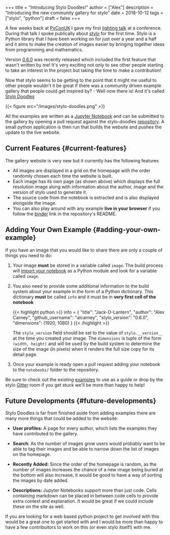 +++
title = "Introducing Stylo Doodles!"
author = ["Alex"]
description = "Introducing the new community gallery for stylo"
date = 2018-10-12
tags = ["stylo", "python"]
draft = false
+++

A few weeks back at [PyConUK](https://2018.pyconuk.org/) I gave my first [lighting talk](https://youtu.be/F5jSUJVymXk?t=3480)
at a conference. During that talk I spoke publically about [stylo](https://github.com/alcarney/stylo) for
the first time. Stylo is a Python library that I have been working on for just
over a year and a half and it aims to make the creation of images easier by
bringing together ideas from programming and mathematics.

Version [0.6.0](https://alcarney.github.io/stylo/changes.html) was recently released which included the first feature
that wasn't written by me! It's very exciting not only to see other people
starting to take an interest in the project but taking the time to make a
contribution!

Now that stylo seems to be getting to the point that it might me useful to
other people wouldn't it be great if there was a community driven example
gallery that people could get inspired by? - Well now there is! And it's
called [Stylo Doodles](https://alcarney.github.io/stylo-doodles)

{{< figure src="/images/stylo-doodles.png" >}}

All the examples are written as a [Jupyter Notebook](https://jupyter.org) and can be submitted to the
gallery by opening a pull request against the stylo-doodles [repository](https://github.com/alcarney/stylo-doodles). A small
python application is then run that builds the website and pushes the update to
the live website.


## Current Features {#current-features}

The gallery website is very new but it currently has the following features

-   All images are displayed in a grid on the homepage with the order randomly
    chosen each time the website is built.
-   Each image has its own page (as shown above) which displays the full
    resolution image along with information about the author, image and the
    version of stylo used to generate it.
-   The source code from the notebook is extracted and is also displayed
    alongside the image.
-   You can also play around with any example **live in your browser** if you
    follow the [binder](https://mybinder.org/v2/gh/alcarney/stylo-doodles/master) link in the repository's README.


## Adding Your Own Example {#adding-your-own-example}

If you have an image that you would like to share there are only a couple of
things you need to do:

1.  Your image **must** be stored in a variable called `image`. The build process
    will [import your notebook](https://jupyter-notebook.readthedocs.io/en/stable/examples/Notebook/Importing%2520Notebooks.html) as a Python module and look for a variable called
    `image`.

2.  You also need to provide some additional information to the build system
    about your example in the form of a Python dictionary. This dictionary
    **must** be called `info` and it must be in **very first cell of the notebook**

    {{< highlight python >}}
    info = {
         "title": "Jack-O-Lantern",
         "author": "Alex Carney",
         "github_username": "alcarney",
         "stylo_version": "0.6.0",
         "dimensions": (1920, 1080)
     }
    {{< /highlight >}}

    The `stylo_version` field should be set to the value of `stylo.__version__`
    at the time you created your image. The `dimensions` is tuple of the form
    `(width, height)` and will be used by the build system to determine the size
    of the image (in pixels) when it renders the full size copy for its detail
    page.

3.  Once your example is ready open a pull request adding your notebook to the
    `notebooks/` folder to the repository.

Be sure to check out the existing [examples](https://github.com/alcarney/stylo-doodles/tree/master/notebooks) to use as a guide or drop by the
stylo [Gitter](https://gitter.im/stylo-py/Lobby) room if you get stuck we'll be more than happy to help!


## Future Developments {#future-developments}

Stylo Doodles is far from finished aside from adding examples there are many
more things that could be added to the website:

-   **User profiles:** A page for every author, which lists the examples they
    have contributed to the gallery.

-   **Search**: As the number of images grow users would probably want to be able
    to tag their images and be able to narrow down the list of images on the
    homepage.

-   **Recently Added:** Since the order of the homepage is random, as the number
    of images increases the chance of a new image being buried at the bottom will
    also increase, it would be good to have a way of sorting the images by date
    added.

-   **Descriptions:** Jupyter Notebooks support more than just code. Cells
    containing markdown can be placed in between code cells to provide extra
    context and explanation. It would be great if we could include these on the
    site as well.

If you are looking for a web based python project to get involved with this
would be a great one to get started with and I would be more than happy to have
a few contribuitors to work on this (or even stylo itself!) with me.